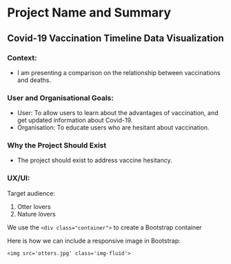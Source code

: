 # Project Name and Summary
## Covid-19 Vaccination Timeline Data Visualization

### Context:
* I am presenting a comparison on the relationship between vaccinations and deaths.

### User and Organisational Goals:
* User: To allow users to learn about the advantages of vaccination, and get updated information about Covid-19.
* Organisation: To educate users who are hesitant about vaccination.

### Why the Project Should Exist
* The project should exist to address vaccine hesitancy.

### UX/UI:


Target audience:
1. Otter lovers
2. Nature lovers

We use the `<div class="container">` to create a Bootstrap container

Here is how we can include a responsive image in Bootstrap:

```
<img src='otters.jpg' class='img-fluid'>
```

